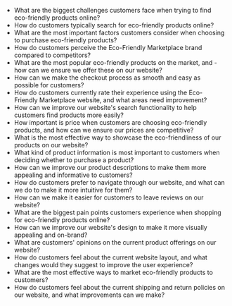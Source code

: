 - What are the biggest challenges customers face when trying to find eco-friendly products online?
- How do customers typically search for eco-friendly products online?
- What are the most important factors customers consider when choosing to purchase eco-friendly products?
- How do customers perceive the Eco-Friendly Marketplace brand compared to competitors?
- What are the most popular eco-friendly products on the market, and - how can we ensure we offer these on our website?
- How can we make the checkout process as smooth and easy as possible for customers?
- How do customers currently rate their experience using the Eco-Friendly Marketplace website, and what areas need improvement?
- How can we improve our website's search functionality to help customers find products more easily?
- How important is price when customers are choosing eco-friendly products, and how can we ensure our prices are competitive?
- What is the most effective way to showcase the eco-friendliness of our products on our website?
- What kind of product information is most important to customers when deciding whether to purchase a product?
- How can we improve our product descriptions to make them more appealing and informative to customers?
- How do customers prefer to navigate through our website, and what can we do to make it more intuitive for them?
- How can we make it easier for customers to leave reviews on our website?
- What are the biggest pain points customers experience when shopping for eco-friendly products online?
- How can we improve our website's design to make it more visually appealing and on-brand?
- What are customers' opinions on the current product offerings on our website?
- How do customers feel about the current website layout, and what changes would they suggest to improve the user experience?
- What are the most effective ways to market eco-friendly products to customers?
- How do customers feel about the current shipping and return policies on our website, and what improvements can we make?